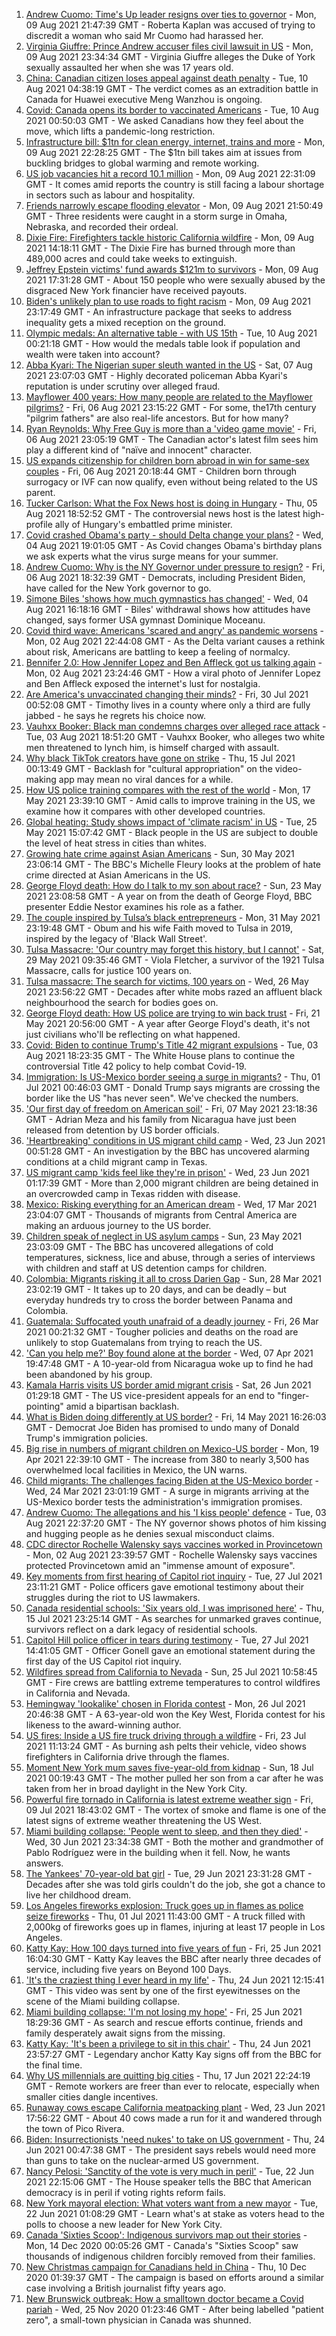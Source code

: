 1. [Andrew Cuomo: Time's Up leader resigns over ties to governor](https://www.bbc.co.uk/news/world-us-canada-58153726) - Mon, 09 Aug 2021 21:47:39 GMT - Roberta Kaplan was accused of trying to discredit a woman who said Mr Cuomo had harassed her.
2. [Virginia Giuffre: Prince Andrew accuser files civil lawsuit in US](https://www.bbc.co.uk/news/uk-58153711) - Mon, 09 Aug 2021 23:34:34 GMT - Virginia Giuffre alleges the Duke of York sexually assaulted her when she was 17 years old.
3. [China: Canadian citizen loses appeal against death penalty](https://www.bbc.co.uk/news/world-asia-china-58141758) - Tue, 10 Aug 2021 04:38:19 GMT - The verdict comes as an extradition battle in Canada for Huawei executive Meng Wanzhou is ongoing.
4. [Covid: Canada opens its border to vaccinated Americans](https://www.bbc.co.uk/news/world-us-canada-58154057) - Tue, 10 Aug 2021 00:50:03 GMT - We asked Canadians how they feel about the move, which lifts a pandemic-long restriction.
5. [Infrastructure bill: $1tn for clean energy, internet, trains and more](https://www.bbc.co.uk/news/world-us-canada-58152467) - Mon, 09 Aug 2021 22:28:25 GMT - The $1tn bill takes aim at issues from buckling bridges to global warming and remote working.
6. [US job vacancies hit a record 10.1 million](https://www.bbc.co.uk/news/business-58154046) - Mon, 09 Aug 2021 22:31:09 GMT - It comes amid reports the country is still facing a labour shortage in sectors such as labour and hospitality.
7. [Friends narrowly escape flooding elevator](https://www.bbc.co.uk/news/world-us-canada-58154056) - Mon, 09 Aug 2021 21:50:49 GMT - Three residents were caught in a storm surge in Omaha, Nebraska, and recorded their ordeal.
8. [Dixie Fire: Firefighters tackle historic California wildfire](https://www.bbc.co.uk/news/world-us-canada-58141340) - Mon, 09 Aug 2021 14:18:11 GMT - The Dixie Fire has burned through more than 489,000 acres and could take weeks to extinguish.
9. [Jeffrey Epstein victims' fund awards $121m to survivors](https://www.bbc.co.uk/news/world-us-canada-58152207) - Mon, 09 Aug 2021 17:31:28 GMT - About 150 people who were sexually abused by the disgraced New York financier have received payouts.
10. [Biden's unlikely plan to use roads to fight racism](https://www.bbc.co.uk/news/world-us-canada-58106414) - Mon, 09 Aug 2021 23:17:49 GMT - An infrastructure package that seeks to address inequality gets a mixed reception on the ground.
11. [Olympic medals: An alternative table - with US 15th](https://www.bbc.co.uk/news/world-us-canada-58143550) - Tue, 10 Aug 2021 00:21:18 GMT - How would the medals table look if population and wealth were taken into account?
12. [Abba Kyari: The Nigerian super sleuth wanted in the US](https://www.bbc.co.uk/news/world-africa-58079504) - Sat, 07 Aug 2021 23:07:03 GMT - Highly decorated policeman Abba Kyari's reputation is under scrutiny over alleged fraud.
13. [Mayflower 400 years: How many people are related to the Mayflower pilgrims?](https://www.bbc.co.uk/news/world-us-canada-57698818) - Fri, 06 Aug 2021 23:15:22 GMT - For some, the17th century "pilgrim fathers" are also real-life ancestors. But for how many?
14. [Ryan Reynolds: Why Free Guy is more than a 'video game movie'](https://www.bbc.co.uk/news/entertainment-arts-58061823) - Fri, 06 Aug 2021 23:05:19 GMT - The Canadian actor's latest film sees him play a different kind of "naïve and innocent" character.
15. [US expands citizenship for children born abroad in win for same-sex couples](https://www.bbc.co.uk/news/world-us-canada-58123371) - Fri, 06 Aug 2021 20:18:44 GMT - Children born through surrogacy or IVF can now qualify, even without being related to the US parent.
16. [Tucker Carlson: What the Fox News host is doing in Hungary](https://www.bbc.co.uk/news/world-europe-58104200) - Thu, 05 Aug 2021 18:52:52 GMT - The controversial news host is the latest high-profile ally of Hungary's embattled prime minister.
17. [Covid crashed Obama's party - should Delta change your plans?](https://www.bbc.co.uk/news/world-us-canada-58080853) - Wed, 04 Aug 2021 19:01:05 GMT - As Covid changes Obama's birthday plans we ask experts what the virus surge means for your summer.
18. [Andrew Cuomo: Why is the NY Governor under pressure to resign?](https://www.bbc.co.uk/news/world-us-canada-58092655) - Fri, 06 Aug 2021 18:32:39 GMT - Democrats, including President Biden, have called for the New York governor to go.
19. [Simone Biles 'shows how much gymnastics has changed'](https://www.bbc.co.uk/news/world-us-canada-58043512) - Wed, 04 Aug 2021 16:18:16 GMT - Biles' withdrawal shows how attitudes have changed, says former USA gymnast Dominique Moceanu.
20. [Covid third wave: Americans 'scared and angry' as pandemic worsens](https://www.bbc.co.uk/news/world-us-canada-58014719) - Mon, 02 Aug 2021 22:44:08 GMT - As the Delta variant causes a rethink about risk, Americans are battling to keep a feeling of normalcy.
21. [Bennifer 2.0: How Jennifer Lopez and Ben Affleck got us talking again](https://www.bbc.co.uk/news/entertainment-arts-58030649) - Mon, 02 Aug 2021 23:24:46 GMT - How a viral photo of Jennifer Lopez and Ben Affleck exposed the internet's lust for nostalgia.
22. [Are America's unvaccinated changing their minds?](https://www.bbc.co.uk/news/world-us-canada-58017289) - Fri, 30 Jul 2021 00:52:08 GMT - Timothy lives in a county where only a third are fully jabbed - he says he regrets his choice now.
23. [Vauhxx Booker: Black man condemns charges over alleged race attack](https://www.bbc.co.uk/news/world-us-canada-58078503) - Tue, 03 Aug 2021 18:51:20 GMT - Vauhxx Booker, who alleges two white men threatened to lynch him, is himself charged with assault.
24. [Why black TikTok creators have gone on strike](https://www.bbc.co.uk/news/world-us-canada-57841055) - Thu, 15 Jul 2021 00:13:49 GMT - Backlash for "cultural appropriation" on the video-making app may mean no viral dances for a while.
25. [How US police training compares with the rest of the world](https://www.bbc.co.uk/news/world-us-canada-56834733) - Mon, 17 May 2021 23:39:10 GMT - Amid calls to improve training in the US, we examine how it compares with other developed countries.
26. [Global heating: Study shows impact of 'climate racism' in US](https://www.bbc.co.uk/news/science-environment-57235904) - Tue, 25 May 2021 15:07:42 GMT - Black people in the US are subject to double the level of heat stress in cities than whites.
27. [Growing hate crime against Asian Americans](https://www.bbc.co.uk/news/business-57287364) - Sun, 30 May 2021 23:06:14 GMT - The BBC's Michelle Fleury looks at the problem of hate crime directed at Asian Americans in the US.
28. [George Floyd death: How do I talk to my son about race?](https://www.bbc.co.uk/news/world-us-canada-57205016) - Sun, 23 May 2021 23:08:58 GMT - A year on from the death of George Floyd, BBC presenter Eddie Nestor examines his role as a father.
29. [The couple inspired by Tulsa’s black entrepreneurs](https://www.bbc.co.uk/news/world-us-canada-57309938) - Mon, 31 May 2021 23:19:48 GMT - Obum and his wife Faith moved to Tulsa in 2019, inspired by the legacy of 'Black Wall Street'.
30. [Tulsa Massacre: 'Our country may forget this history, but I cannot'](https://www.bbc.co.uk/news/world-us-canada-57285783) - Sat, 29 May 2021 09:35:46 GMT - Viola Fletcher, a survivor of the 1921 Tulsa Massacre, calls for justice 100 years on.
31. [Tulsa massacre: The search for victims, 100 years on](https://www.bbc.co.uk/news/world-us-canada-57244863) - Wed, 26 May 2021 23:56:22 GMT - Decades after white mobs razed an affluent black neighbourhood the search for bodies goes on.
32. [George Floyd death: How US police are trying to win back trust](https://www.bbc.co.uk/news/world-us-canada-57205015) - Fri, 21 May 2021 20:56:00 GMT - A year after George Floyd's death, it's not just civilians who'll be reflecting on what happened.
33. [Covid: Biden to continue Trump's Title 42 migrant expulsions](https://www.bbc.co.uk/news/world-us-canada-58077311) - Tue, 03 Aug 2021 18:23:35 GMT - The White House plans to continue the controversial Title 42 policy to help combat Covid-19.
34. [Immigration: Is US-Mexico border seeing a surge in migrants?](https://www.bbc.co.uk/news/57656959) - Thu, 01 Jul 2021 00:46:03 GMT - Donald Trump says migrants are crossing the border like the US "has never seen". We've checked the numbers.
35. ['Our first day of freedom on American soil'](https://www.bbc.co.uk/news/world-us-canada-57022918) - Fri, 07 May 2021 23:18:36 GMT - Adrian Meza and his family from Nicaragua have just been released from detention by US border officials.
36. ['Heartbreaking' conditions in US migrant child camp](https://www.bbc.co.uk/news/world-us-canada-57561760) - Wed, 23 Jun 2021 00:51:28 GMT - An investigation by the BBC has uncovered alarming conditions at a child migrant camp in Texas.
37. [US migrant camp 'kids feel like they're in prison'](https://www.bbc.co.uk/news/world-us-canada-57576306) - Wed, 23 Jun 2021 01:17:39 GMT - More than 2,000 migrant children are being detained in an overcrowded camp in Texas ridden with disease.
38. [Mexico: Risking everything for an American dream](https://www.bbc.co.uk/news/world-us-canada-56432363) - Wed, 17 Mar 2021 23:04:07 GMT - Thousands of migrants from Central America are making an arduous journey to the US border.
39. [Children speak of neglect in US asylum camps](https://www.bbc.co.uk/news/world-us-canada-57149721) - Sun, 23 May 2021 23:03:09 GMT - The BBC has uncovered allegations of cold temperatures, sickness, lice and abuse, through a series of interviews with children and staff at US detention camps for children.
40. [Colombia: Migrants risking it all to cross Darien Gap](https://www.bbc.co.uk/news/world-latin-america-56544700) - Sun, 28 Mar 2021 23:02:19 GMT - It takes up to 20 days, and can be deadly – but everyday hundreds try to cross the border between Panama and Colombia.
41. [Guatemala: Suffocated youth unafraid of a deadly journey](https://www.bbc.co.uk/news/world-latin-america-56260568) - Fri, 26 Mar 2021 00:21:32 GMT - Tougher policies and deaths on the road are unlikely to stop Guatemalans from trying to reach the US.
42. ['Can you help me?' Boy found alone at the border](https://www.bbc.co.uk/news/world-us-canada-56670094) - Wed, 07 Apr 2021 19:47:48 GMT - A 10-year-old from Nicaragua woke up to find he had been abandoned by his group.
43. [Kamala Harris visits US border amid migrant crisis](https://www.bbc.co.uk/news/world-us-canada-57619601) - Sat, 26 Jun 2021 01:29:18 GMT - The US vice-president appeals for an end to "finger-pointing" amid a bipartisan backlash.
44. [What is Biden doing differently at US border?](https://www.bbc.co.uk/news/world-us-canada-56255613) - Fri, 14 May 2021 16:26:03 GMT - Democrat Joe Biden has promised to undo many of Donald Trump's immigration policies.
45. [Big rise in numbers of migrant children on Mexico-US border](https://www.bbc.co.uk/news/world-latin-america-56810672) - Mon, 19 Apr 2021 22:39:10 GMT - The increase from 380 to nearly 3,500 has overwhelmed local facilities in Mexico, the UN warns.
46. [Child migrants: The challenges facing Biden at the US-Mexico border](https://www.bbc.co.uk/news/world-us-canada-56514320) - Wed, 24 Mar 2021 23:01:19 GMT - A surge in migrants arriving at the US-Mexico border tests the administration's immigration promises.
47. [Andrew Cuomo: The allegations and his 'I kiss people' defence](https://www.bbc.co.uk/news/world-us-canada-58077312) - Tue, 03 Aug 2021 22:37:20 GMT - The NY governor shows photos of him kissing and hugging people as he denies sexual misconduct claims.
48. [CDC director Rochelle Walensky says vaccines worked in Provincetown](https://www.bbc.co.uk/news/world-us-canada-58065854) - Mon, 02 Aug 2021 23:39:57 GMT - Rochelle Walensky says vaccines protected Provincetown amid an "immense amount of exposure".
49. [Key moments from first hearing of Capitol riot inquiry](https://www.bbc.co.uk/news/world-us-canada-57992997) - Tue, 27 Jul 2021 23:11:21 GMT - Police officers gave emotional testimony about their struggles during the riot to US lawmakers.
50. [Canada residential schools: 'Six years old, I was imprisoned here'](https://www.bbc.co.uk/news/world-us-canada-57840797) - Thu, 15 Jul 2021 23:25:14 GMT - As searches for unmarked graves continue, survivors reflect on a dark legacy of residential schools.
51. [Capitol Hill police officer in tears during testimony](https://www.bbc.co.uk/news/world-us-canada-57989607) - Tue, 27 Jul 2021 14:41:05 GMT - Officer Gonell gave an emotional statement during the first day of the US Capitol riot inquiry.
52. [Wildfires spread from California to Nevada](https://www.bbc.co.uk/news/world-us-canada-57961767) - Sun, 25 Jul 2021 10:58:45 GMT - Fire crews are battling extreme temperatures to control wildfires in California and Nevada.
53. [Hemingway 'lookalike' chosen in Florida contest](https://www.bbc.co.uk/news/world-us-canada-57978084) - Mon, 26 Jul 2021 20:46:38 GMT - A 63-year-old won the Key West, Florida contest for his likeness to the award-winning author.
54. [US fires: Inside a US fire truck driving through a wildfire](https://www.bbc.co.uk/news/world-us-canada-57943338) - Fri, 23 Jul 2021 11:13:24 GMT - As burning ash pelts their vehicle, video shows firefighters in California drive through the flames.
55. [Moment New York mum saves five-year-old from kidnap](https://www.bbc.co.uk/news/world-us-canada-57877269) - Sun, 18 Jul 2021 00:19:43 GMT - The mother pulled her son from a car after he was taken from her in broad daylight in the New York City.
56. [Powerful fire tornado in California is latest extreme weather sign](https://www.bbc.co.uk/news/world-us-canada-57785882) - Fri, 09 Jul 2021 18:43:02 GMT - The vortex of smoke and flame is one of the latest signs of extreme weather threatening the US West.
57. [Miami building collapse: 'People went to sleep, and then they died'](https://www.bbc.co.uk/news/world-us-canada-57674422) - Wed, 30 Jun 2021 23:34:38 GMT - Both the mother and grandmother of Pablo Rodríguez were in the building when it fell. Now, he wants answers.
58. [The Yankees' 70-year-old bat girl](https://www.bbc.co.uk/news/world-us-canada-57660503) - Tue, 29 Jun 2021 23:31:28 GMT - Decades after she was told girls couldn't do the job, she got a chance to live her childhood dream.
59. [Los Angeles fireworks explosion: Truck goes up in flames as police seize fireworks](https://www.bbc.co.uk/news/world-us-canada-57682375) - Thu, 01 Jul 2021 11:43:00 GMT - A truck filled with 2,000kg of fireworks goes up in flames, injuring at least 17 people in Los Angeles.
60. [Katty Kay: How 100 days turned into five years of fun](https://www.bbc.co.uk/news/world-57598135) - Fri, 25 Jun 2021 16:04:30 GMT - Katty Kay leaves the BBC after nearly three decades of service, including five years on Beyond 100 Days.
61. ['It's the craziest thing I ever heard in my life'](https://www.bbc.co.uk/news/world-57594635) - Thu, 24 Jun 2021 12:15:41 GMT - This video was sent by one of the first eyewitnesses on the scene of the Miami building collapse.
62. [Miami building collapse: 'I'm not losing my hope'](https://www.bbc.co.uk/news/world-us-canada-57616675) - Fri, 25 Jun 2021 18:29:36 GMT - As search and rescue efforts continue, friends and family desperately await signs from the missing.
63. [Katty Kay: 'It's been a privilege to sit in this chair'](https://www.bbc.co.uk/news/world-us-canada-57606218) - Thu, 24 Jun 2021 23:57:27 GMT - Legendary anchor Katty Kay signs off from the BBC for the final time.
64. [Why US millennials are quitting big cities](https://www.bbc.co.uk/news/world-us-canada-57516592) - Thu, 17 Jun 2021 22:24:19 GMT - Remote workers are freer than ever to relocate, especially when smaller cities dangle incentives.
65. [Runaway cows escape California meatpacking plant](https://www.bbc.co.uk/news/world-us-canada-57589075) - Wed, 23 Jun 2021 17:56:22 GMT - About 40 cows made a run for it and wandered through the town of Pico Rivera.
66. [Biden: Insurrectionists 'need nukes' to take on US government](https://www.bbc.co.uk/news/world-us-canada-57590483) - Thu, 24 Jun 2021 00:47:38 GMT - The president says rebels would need more than guns to take on the nuclear-armed US government.
67. [Nancy Pelosi: 'Sanctity of the vote is very much in peril'](https://www.bbc.co.uk/news/world-us-canada-57576246) - Tue, 22 Jun 2021 22:15:06 GMT - The House speaker tells the BBC that American democracy is in peril if voting rights reform fails.
68. [New York mayoral election: What voters want from a new mayor](https://www.bbc.co.uk/news/world-us-canada-57560500) - Tue, 22 Jun 2021 01:08:29 GMT - Learn what's at stake as voters head to the polls to choose a new leader for New York City.
69. [Canada 'Sixties Scoop': Indigenous survivors map out their stories](https://www.bbc.co.uk/news/world-us-canada-55269251) - Mon, 14 Dec 2020 00:05:26 GMT - Canada's "Sixties Scoop" saw thousands of indigenous children forcibly removed from their families.
70. [New Christmas campaign for Canadians held in China](https://www.bbc.co.uk/news/world-us-canada-55249770) - Thu, 10 Dec 2020 01:39:37 GMT - The campaign is based on efforts around a similar case involving a British journalist fifty years ago.
71. [New Brunswick outbreak: How a smalltown doctor became a Covid pariah](https://www.bbc.co.uk/news/world-us-canada-54686672) - Wed, 25 Nov 2020 01:23:46 GMT - After being labelled "patient zero", a small-town physician in Canada was shunned.
